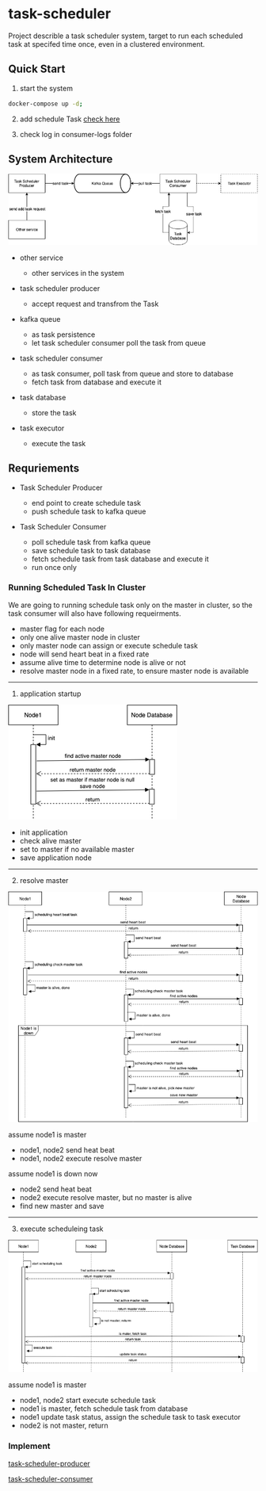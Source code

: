 # task-scheduler
Project describle a task scheduler system, target to run each scheduled task at specifed time once, even in a clustered environment.

## Quick Start
1. start the system
```bash
docker-compose up -d;
```

2. add schedule Task
[check here](https://github.com/kan01234/task-scheduler-producer/blob/master/README.md#add-schedule-task)

3. check log in consumer-logs folder

## System Architecture
![system architecture](https://github.com/kan01234/task-scheduler/blob/master/img/task-scheduler-system.png)

- other service
  - other services in the system

- task scheduler producer
  - accept request and transfrom the Task

- kafka queue
  - as task persistence
  - let task scheduler consumer poll the task from queue

- task scheduler consumer
  - as task consumer, poll task from queue and store to database
  - fetch task from database and execute it

- task database
  - store the task

- task executor
  - execute the task

## Requriements
- Task Scheduler Producer
  - end point to create schedule task
  - push schedule task to kafka queue

- Task Scheduler Consumer
  - poll schedule task from kafka queue
  - save schedule task to task database
  - fetch schedule task from task database and execute it
  - run once only

### Running Scheduled Task In Cluster
We are going to running schedule task only on the master in cluster, so the task consumer will also have following requeirments.

- master flag for each node
- only one alive master node in cluster
- only master node can assign or execute schedule task
- node will send heart beat in a fixed rate
- assume alive time to determine node is alive or not
- resolve master node in a fixed rate, to ensure master node is available

- - - -

1. application startup

![task-consumer-appnode-init](https://github.com/kan01234/task-scheduler/blob/master/img/task-consumer-appnode-init.png)

- init application
- check alive master
- set to master if no available master
- save application node

- - - -

2. resolve master

![task-consumer-resolve-master](https://github.com/kan01234/task-scheduler/blob/master/img/task-consumer-resolve-master.png)

assume node1 is master
- node1, node2 send heat beat
- node1, node2 execute resolve master

assume node1 is down now
- node2 send heat beat
- node2 execute resolve master, but no master is alive
- find new master and save

- - - -

3. execute scheduleing task

![task-consumer-execute-task](https://github.com/kan01234/task-scheduler/blob/master/img/task-consumer-execute-task.png)

assume node1 is master
- node1, node2 start execute schedule task
- node1 is master, fetch schedule task from database
- node1 update task status, assign the schedule task to task executor
- node2 is not master, return

### Implement
[task-scheduler-producer](https://github.com/kan01234/task-scheduler-producer)

[task-scheduler-consumer](https://github.com/kan01234/task-scheduler-consumer)
